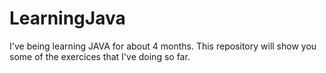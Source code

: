 # LearningJava
 I've being learning JAVA for about 4 months. This repository will show you some of the exercices that I've doing so far.
